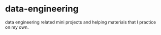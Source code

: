 # data-engineering
data engineering related mini projects and helping materials that I practice on my own. 
